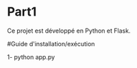 # Part1

Ce projet est développé en Python et Flask.

#Guide d'installation/exécution

1- python app.py 
 
